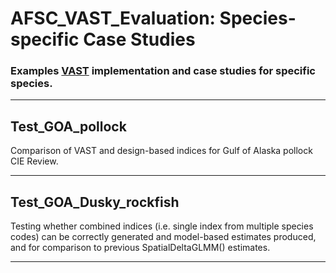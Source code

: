 # AFSC_VAST_Evaluation: Species-specific Case Studies
### Examples [VAST](https://github.com/James-Thorson/VAST) implementation and case studies for specific species.

***
## Test_GOA_pollock
Comparison of VAST and design-based indices for Gulf of Alaska pollock CIE Review.

***
## Test_GOA_Dusky_rockfish
Testing whether combined indices (i.e. single index from multiple species codes) can be correctly generated and model-based estimates produced, and for comparison to previous SpatialDeltaGLMM() estimates.

***
